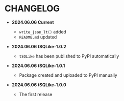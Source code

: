 # CHANGELOG
* **2024.06.06    Current** 
  * `write_json_lt()` added
  * `README.md` updated

* **2024.06.06  tSQLike-1.0.2**
  * `tSQLike` has been published to PyPI automatically

* **2024.06.06    tSQLike-1.0.1**
  * Package created and uploaded to PyPI manually

* **2024.06.06    tSQLike-1.0.0**
  * The first release
